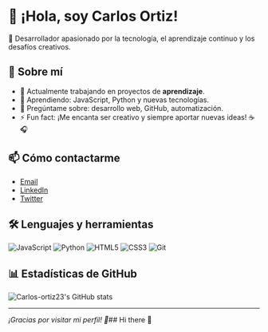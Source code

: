 # 👋 ¡Hola, soy Carlos Ortiz!

🌱 Desarrollador apasionado por la tecnología, el aprendizaje continuo y los desafíos creativos.

## 🚀 Sobre mí

- 🔭 Actualmente trabajando en proyectos de **aprendizaje**.
- 🧠 Aprendiendo: JavaScript, Python y nuevas tecnologías.
- 💬 Pregúntame sobre: desarrollo web, GitHub, automatización.
- ⚡ Fun fact: ¡Me encanta ser creativo y siempre aportar nuevas ideas! ☕🎧

## 📫 Cómo contactarme

- [Email](mailto:carlosor3000@gmail.com)
- [LinkedIn](https://linkedin.com/in/tuusuario)
- [Twitter](https://twitter.com/tuusuario)

## 🛠️ Lenguajes y herramientas

![JavaScript](https://img.shields.io/badge/-JavaScript-F7DF1E?logo=javascript&logoColor=000)
![Python](https://img.shields.io/badge/-Python-3776AB?logo=python&logoColor=fff)
![HTML5](https://img.shields.io/badge/-HTML5-E34F26?logo=html5&logoColor=fff)
![CSS3](https://img.shields.io/badge/-CSS3-1572B6?logo=css3&logoColor=fff)
![Git](https://img.shields.io/badge/-Git-F05032?logo=git&logoColor=fff)

## 📊 Estadísticas de GitHub

![Carlos-ortiz23's GitHub stats](https://github-readme-stats.vercel.app/api?username=Carlos-ortiz23&show_icons=true&theme=radical)

---

*¡Gracias por visitar mi perfil! 🚀*## Hi there 👋

<!--
**Carlos-ortiz23/Carlos-ortiz23** is a ✨ _special_ ✨ repository because its `README.md` (this file) appears on your GitHub profile.

Here are some ideas to get you started:

- 🔭 I’m currently working on ...
- 🌱 I’m currently learning ...
- 👯 I’m looking to collaborate on ...
- 🤔 I’m looking for help with ...
- 💬 Ask me about ...
- 📫 How to reach me: ...
- 😄 Pronouns: ...
- ⚡ Fun fact: ...
-->
